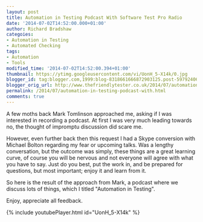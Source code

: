 ```yaml
---
layout: post
title: Automation in Testing Podcast With Software Test Pro Radio
date: '2014-07-02T14:52:00.000+01:00'
author: Richard Bradshaw
categoies:
- Automation in Testing
- Automated Checking
tags:
- Automation
- Tools
modified_time: '2014-07-02T14:52:00.394+01:00'
thumbnail: https://ytimg.googleusercontent.com/vi/UonH_5-X14k/0.jpg
blogger_id: tag:blogger.com,1999:blog-8318661666872903125.post-597924060623409021
blogger_orig_url: http://www.thefriendlytester.co.uk/2014/07/automation-in-testing-podcast-with.html
permalink: /2014/07/automation-in-testing-podcast-with.html
comments: true
---
```


A few moths back Mark Tomlinson approached me, asking if I was interested in recording a podcast. At first I was very much leading towards no, the thought of impromptu discussion did scare me.  

However, even further back then this request I had a Skype conversion with Michael Bolton regarding my fear or upcoming talks. Was a lengthy conversation, but the outcome was simply, these things are a great learning curve, of course you will be nervous and not everyone will agree with what you have to say. Just do you best, put the work in, and be prepared for questions, but most important; enjoy it and learn from it.  

So here is the result of the approach from Mark, a podcast where we discuss lots of things, which I titled "Automation in Testing".  

Enjoy, appreciate all feedback.

<div class="centerplugin">
{% include youtubePlayer.html id="UonH_5-X14k" %}
</div>